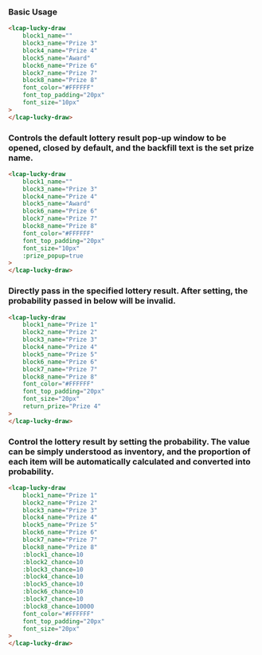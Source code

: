 ### Basic Usage

``` html
<lcap-lucky-draw
    block1_name=""
    block3_name="Prize 3"
    block4_name="Prize 4"
    block5_name="Award"
    block6_name="Prize 6"
    block7_name="Prize 7"
    block8_name="Prize 8"
    font_color="#FFFFFF"
    font_top_padding="20px"
    font_size="10px"
>
</lcap-lucky-draw>
```

### Controls the default lottery result pop-up window to be opened, closed by default, and the backfill text is the set prize name.

``` html
<lcap-lucky-draw
    block1_name=""
    block3_name="Prize 3"
    block4_name="Prize 4"
    block5_name="Award"
    block6_name="Prize 6"
    block7_name="Prize 7"
    block8_name="Prize 8"
    font_color="#FFFFFF"
    font_top_padding="20px"
    font_size="10px"
    :prize_popup=true
>
</lcap-lucky-draw>
```

### Directly pass in the specified lottery result. After setting, the probability passed in below will be invalid.

``` html
<lcap-lucky-draw
    block1_name="Prize 1"
    block2_name="Prize 2"
    block3_name="Prize 3"
    block4_name="Prize 4"
    block5_name="Prize 5"
    block6_name="Prize 6"
    block7_name="Prize 7"
    block8_name="Prize 8"
    font_color="#FFFFFF"
    font_top_padding="20px"
    font_size="20px"
    return_prize="Prize 4"
>
</lcap-lucky-draw>
```

### Control the lottery result by setting the probability. The value can be simply understood as inventory, and the proportion of each item will be automatically calculated and converted into probability.

``` html
<lcap-lucky-draw
    block1_name="Prize 1"
    block2_name="Prize 2"
    block3_name="Prize 3"
    block4_name="Prize 4"
    block5_name="Prize 5"
    block6_name="Prize 6"
    block7_name="Prize 7"
    block8_name="Prize 8"
    :block1_chance=10
    :block2_chance=10
    :block3_chance=10
    :block4_chance=10
    :block5_chance=10
    :block6_chance=10
    :block7_chance=10
    :block8_chance=10000
    font_color="#FFFFFF"
    font_top_padding="20px"
    font_size="20px"
>
</lcap-lucky-draw>
```
